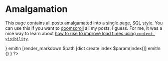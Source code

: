 # Amalgamation

This page contains all posts amalgamated into a single page, [SQL style][sql-amalgamation].
You can use this if you want to [doomscroll] all my posts, I guess.
For me, it was a nice way to learn about [how to use to improve load times using `content-visibility`][content-visibility].

[sql-amalgamation]: https://www.sqlite.org/amalgamation.html
[doomscroll]: https://dictionary.cambridge.org/dictionary/english/doomscrolling
[content-visibility]: https://youtu.be/FFA-v-CIxJQ

<?
	foreach post $param(index) {
		lassign $post path title id created updated
		emitln {<article class="post">}
		emitln [render_markdown $path [dict create index $param(index)]]
		emitln {</article>}
	}
?>

